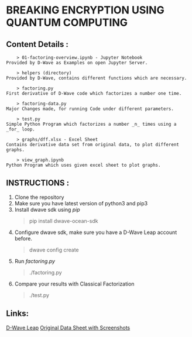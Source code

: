 # BREAKING ENCRYPTION USING QUANTUM COMPUTING

## Content Details :
        > 01-factoring-overview.ipynb - Jupyter Notebook
    Provided by D-Wave as Examples on open Jupyter Server.

        > helpers (directory)
    Provided by D-Wave, contains different functions which are necessary.

        > factoring.py
    First derivative of D-Wave code which factorizes a number one time.

        > factoring-data.py
    Major Changes made, for running Code under different parameters.

        > test.py
    Simple Python Program which factorizes a number _n_ times using a _for_ loop.

        > graphs/dff.xlsx - Excel Sheet
    Contains derivative data set from original data, to plot different graphs.

        > view_graph.ipynb
    Python Program which uses given excel sheet to plot graphs.

## INSTRUCTIONS :

1. Clone the repository
2. Make sure you have latest version of python3 and pip3
3. Install dwave sdk using _pip_
    > pip install dwave-ocean-sdk
4. Configure dwave sdk, make sure you have a D-Wave Leap account before.
    > dwave config create
5. Run _factoring.py_
    > ./factoring.py
6. Compare your results with Classical Factorization
    > ./test.py

## Links:
[D-Wave Leap](https://docs.dwavesys.com/docs/latest/leap.html)
[Original Data Sheet with Screenshots](https://docs.google.com/spreadsheets/d/1Mnlzq9NqNktos9Lj9Ny19ssbGW4tBqRpLcMn9fNjHfo/edit?usp=sharing)